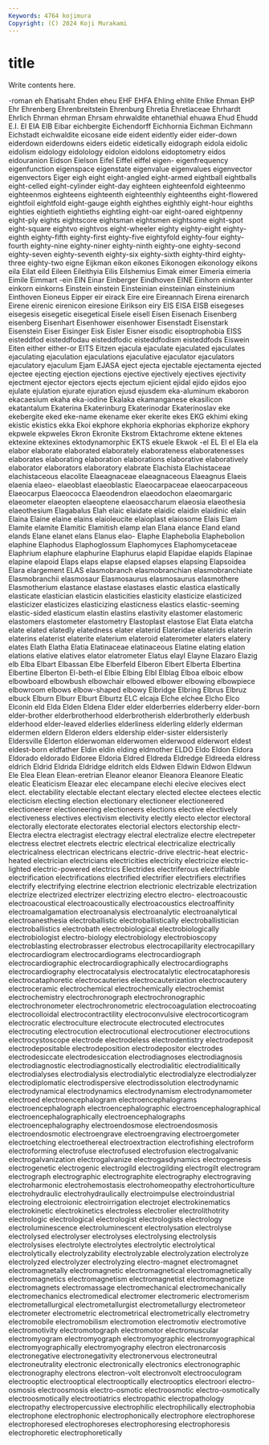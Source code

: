 ```yaml
---
Keywords: 4764 kojimura
Copyright: (C) 2024 Koji Murakami
---
```


# title

Write contents here.



-roman eh Ehatisaht Ehden
eheu EHF EHFA Ehling ehlite Ehlke Ehman EHP Ehr Ehrenberg
Ehrenbreitstein Ehrenburg Ehretia Ehretiaceae Ehrhardt Ehrlich Ehrman ehrman Ehrsam ehrwaldite
ehtanethial ehuawa Ehud Ehudd E.I. EI EIA EIB Eibar eichbergite
Eichendorff Eichhornia Eichman Eichmann Eichstadt eichwaldite eicosane eide eident eidently
eider eider-down eiderdown eiderdowns eiders eidetic eidetically eidograph eidola eidolic
eidolism eidology eidolology eidolon eidolons eidoptometry eidos eidouranion Eidson Eielson
Eifel Eiffel eiffel eigen- eigenfrequency eigenfunction eigenspace eigenstate eigenvalue eigenvalues
eigenvector eigenvectors Eiger eigh eight eight-angled eight-armed eightball eightballs eight-celled
eight-cylinder eight-day eighteen eighteenfold eighteenmo eighteenmos eighteens eighteenth eighteenthly eighteenths
eight-flowered eightfoil eightfold eight-gauge eighth eighthes eighthly eight-hour eighths eighties
eightieth eightieths eightling eight-oar eight-oared eightpenny eight-ply eights eightscore eightsman
eightsmen eightsome eight-spot eight-square eightvo eightvos eight-wheeler eighty eighty-eight eighty-eighth
eighty-fifth eighty-first eighty-five eightyfold eighty-four eighty-fourth eighty-nine eighty-niner eighty-ninth eighty-one
eighty-second eighty-seven eighty-seventh eighty-six eighty-sixth eighty-third eighty-three eighty-two eigne Eijkman
eikon eikones Eikonogen eikonology eikons eila Eilat eild Eileen Eileithyia
Eilis Eilshemius Eimak eimer Eimeria eimeria Eimile Eimmart -ein EIN
Einar Einberger Eindhoven EINE Einhorn einkanter einkorn einkorns Einstein einstein
Einsteinian einsteinian einsteinium Einthoven Eioneus Eipper eir eirack Eire eire
Eireannach Eirena eirenarch Eirene eirenic eirenicon eiresione Eirikson eiry EIS
EISA EISB eisegeses eisegesis eisegetic eisegetical Eisele eisell Eisen Eisenach
Eisenberg eisenberg Eisenhart Eisenhower eisenhower Eisenstadt Eisenstark Eisenstein Eiser Eisinger
Eisk Eisler Eisner eisodic eisoptrophobia EISS eisteddfod eisteddfodau eisteddfodic eisteddfodism
eisteddfods Eiswein Eiten either either-or EITS Eitzen ejacula ejaculate ejaculated
ejaculates ejaculating ejaculation ejaculations ejaculative ejaculator ejaculators ejaculatory ejaculum Ejam
EJASA eject ejecta ejectable ejectamenta ejected ejectee ejecting ejection ejections
ejective ejectively ejectives ejectivity ejectment ejector ejectors ejects ejectum ejicient
ejidal ejido ejidos ejoo ejulate ejulation ejurate ejuration ejusd ejusdem
eka-aluminum ekaboron ekacaesium ekaha eka-iodine Ekalaka ekamanganese ekasilicon ekatantalum Ekaterina
Ekaterinburg Ekaterinodar Ekaterinoslav eke ekebergite eked eke-name ekename eker ekerite
ekes EKG ekhimi eking ekistic ekistics ekka Ekoi ekphore ekphoria
ekphorias ekphorize ekphory ekpwele ekpweles Ekron Ekronite Ekstrom Ektachrome ektene
ektenes ektexine ektexines ektodynamorphic EKTS ekuele Ekwok -el EL El
el Ela ela elabor elaborate elaborated elaborately elaborateness elaboratenesses elaborates
elaborating elaboration elaborations elaborative elaboratively elaborator elaborators elaboratory elabrate Elachista
Elachistaceae elachistaceous elacolite Elaeagnaceae elaeagnaceous Elaeagnus Elaeis elaenia elaeo- elaeoblast
elaeoblastic Elaeocarpaceae elaeocarpaceous Elaeocarpus Elaeococca Elaeodendron elaeodochon elaeomargaric elaeometer elaeopten
elaeoptene elaeosaccharum elaeosia elaeothesia elaeothesium Elagabalus Elah elaic elaidate elaidic
elaidin elaidinic elain Elaina Elaine elaine elains elaioleucite elaioplast elaiosome
Elais Elam Elamite elamite Elamitic Elamitish elamp elan Elana elance
Eland eland elands Elane elanet elans Elanus elao- Elaphe Elaphebolia
Elaphebolion elaphine Elaphodus Elaphoglossum Elaphomyces Elaphomycetaceae Elaphrium elaphure elaphurine Elaphurus
elapid Elapidae elapids Elapinae elapine elapoid Elaps elaps elapse elapsed
elapses elapsing Elapsoidea Elara elargement ELAS elasmobranch elasmobranchian elasmobranchiate Elasmobranchii
elasmosaur Elasmosaurus elasmosaurus elasmothere Elasmotherium elastance elastase elastases elastic elastica
elastically elasticate elastician elasticin elasticities elasticity elasticize elasticized elasticizer elasticizes
elasticizing elasticness elastics elastic-seeming elastic-sided elasticum elastin elastins elastivity elastomer
elastomeric elastomers elastometer elastometry Elastoplast elastose Elat Elata elatcha elate
elated elatedly elatedness elater elaterid Elateridae elaterids elaterin elaterins elaterist
elaterite elaterium elateroid elaterometer elaters elatery elates Elath Elatha Elatia
Elatinaceae elatinaceous Elatine elating elation elations elative elatives elator elatrometer
Elatus elayl Elayne Elazaro Elazig elb Elba Elbart Elbassan Elbe
Elberfeld Elberon Elbert Elberta Elbertina Elbertine Elberton El-beth-el Elbie Elbing
Elbl Elblag Elboa elboic elbow elbowboard elbowbush elbowchair elbowed elbower
elbowing elbowpiece elbowroom elbows elbow-shaped elbowy Elbridge Elbring Elbrus Elbruz
elbuck Elburn Elburr Elburt Elburtz ELC elcaja Elche elchee Elcho
Elco Elconin eld Elda Elden Eldena Elder elder elderberries elderberry
elder-born elder-brother elderbrotherhood elderbrotherish elderbrotherly elderbush elderhood elder-leaved elderlies elderliness
elderling elderly elderman eldermen eldern Elderon elders eldership elder-sister eldersisterly
Eldersville Elderton elderwoman elderwomen elderwood elderwort eldest eldest-born eldfather Eldin
eldin elding eldmother ELDO Eldo Eldon Eldora Eldorado eldorado Eldoree
Eldoria Eldred Eldreda Eldredge Eldreeda eldress eldrich Eldrid Eldrida Eldridge
eldritch elds Eldwen Eldwin Eldwon Eldwun Ele Elea Elean Elean-eretrian
Eleanor eleanor Eleanora Eleanore Eleatic eleatic Eleaticism Eleazar elec elecampane
elechi elecive elecives elect elect. electability electable electant electary elected
electee electees electic electicism electing election electionary electioneer electioneered electioneerer
electioneering electioneers elections elective electively electiveness electives electivism electivity electly
electo elector electoral electorally electorate electorates electorial electors electorship electr-
Electra electra electragist electragy electral electralize electre electrepeter electress electret
electrets electric electrical electricalize electrically electricalness electrican electricans electric-drive electric-heat
electric-heated electrician electricians electricities electricity electricize electric-lighted electric-powered electrics Electrides
electriferous electrifiable electrification electrifications electrified electrifier electrifiers electrifies electrify electrifying
electrine electrion electrionic electrizable electrization electrize electrized electrizer electrizing electro
electro- electroacoustic electroacoustical electroacoustically electroacoustics electroaffinity electroamalgamation electroanalysis electroanalytic electroanalytical
electroanesthesia electroballistic electroballistically electroballistician electroballistics electrobath electrobiological electrobiologically electrobiologist electro-biology
electrobiology electrobioscopy electroblasting electrobrasser electrobus electrocapillarity electrocapillary electrocardiogram electrocardiograms electrocardiograph
electrocardiographic electrocardiographically electrocardiographs electrocardiography electrocatalysis electrocatalytic electrocataphoresis electrocataphoretic electrocauteries electrocauterization
electrocautery electroceramic electrochemical electrochemically electrochemist electrochemistry electrochronograph electrochronographic electrochronometer electrochronometric
electrocoagulation electrocoating electrocolloidal electrocontractility electroconvulsive electrocorticogram electrocratic electroculture electrocute electrocuted
electrocutes electrocuting electrocution electrocutional electrocutioner electrocutions electrocystoscope electrode electrodeless electrodentistry
electrodeposit electrodepositable electrodeposition electrodepositor electrodes electrodesiccate electrodesiccation electrodiagnoses electrodiagnosis electrodiagnostic
electrodiagnostically electrodialitic electrodialitically electrodialyses electrodialysis electrodialytic electrodialyze electrodialyzer electrodiplomatic electrodispersive
electrodissolution electrodynamic electrodynamical electrodynamics electrodynamism electrodynamometer electroed electroencephalogram electroencephalograms electroencephalograph
electroencephalographic electroencephalographical electroencephalographically electroencephalographs electroencephalography electroendosmose electroendosmosis electroendosmotic electroengrave electroengraving
electroergometer electroetching electroethereal electroextraction electrofishing electroform electroforming electrofuse electrofused electrofusion
electrogalvanic electrogalvanization electrogalvanize electrogasdynamics electrogenesis electrogenetic electrogenic electrogild electrogilding electrogilt
electrogram electrograph electrographic electrographite electrography electrograving electroharmonic electrohemostasis electrohomeopathy electrohorticulture
electrohydraulic electrohydraulically electroimpulse electroindustrial electroing electroionic electroirrigation electrojet electrokinematics electrokinetic
electrokinetics electroless electrolier electrolithotrity electrologic electrological electrologist electrologists electrology electroluminescence
electroluminescent electrolysation electrolyse electrolysed electrolyser electrolyses electrolysing electrolysis electrolysises electrolyte
electrolytes electrolytic electrolytical electrolytically electrolyzability electrolyzable electrolyzation electrolyze electrolyzed electrolyzer
electrolyzing electro-magnet electromagnet electromagnetally electromagnetic electromagnetical electromagnetically electromagnetics electromagnetism electromagnetist
electromagnetize electromagnets electromassage electromechanical electromechanically electromechanics electromedical electromer electromeric electromerism
electrometallurgical electrometallurgist electrometallurgy electrometeor electrometer electrometric electrometrical electrometrically electrometry electromobile
electromobilism electromotion electromotiv electromotive electromotivity electromotograph electromotor electromuscular electromyogram electromyograph
electromyographic electromyographical electromyographically electromyography electron electronarcosis electronegative electronegativity electronervous electroneutral
electroneutrality electronic electronically electronics electronographic electronography electrons electron-volt electronvolt electrooculogram
electrooptic electrooptical electrooptically electrooptics electroori electro-osmosis electroosmosis electro-osmotic electroosmotic electro-osmotically
electroosmotically electrootiatrics electropathic electropathology electropathy electropercussive electrophilic electrophilically electrophobia electrophone
electrophonic electrophonically electrophore electrophorese electrophoresed electrophoreses electrophoresing electrophoresis electrophoretic electrophoretically
